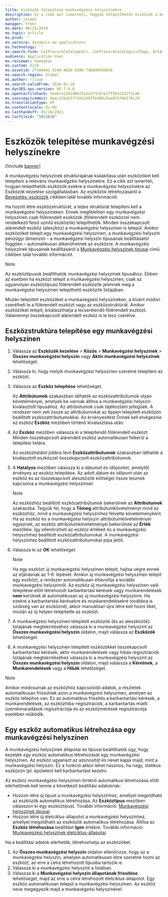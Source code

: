 ```yaml
---
title: Eszközök telepítése munkavégzési helyszínekre
description: Ez a cikk azt ismerteti, hogyan telepíthetők eszközök a munkavégzési helyszínekre az Eszközök kezelése szolgáltatásban.
author: josaw1
manager: tfehr
ms.date: 06/25/2019
ms.topic: article
ms.prod: ''
ms.service: dynamics-ax-applications
ms.technology: ''
ms.search.form: CatProcureCatalogEdit, CatProcureCatalogListPage, EntAssetFunctionalLocationObjectChange, EntAssetFunctionalLocationObjectInstall, EntAssetFunctionalLocationObject
audience: Application User
ms.reviewer: kamaybac
ms.custom: 2214
ms.assetid: 2f3e0441-414d-402b-b28b-7ab0d650d658
ms.search.region: Global
ms.author: riluan
ms.search.validFrom: 2016-02-28
ms.dyn365.ops.version: AX 7.0.0
ms.openlocfilehash: 5ea67e2392d8e25a2a5f3cb7e1ff5032322f2c48
ms.sourcegitcommit: deac22ba5377a912d93fe408c5ae875706378c2d
ms.translationtype: HT
ms.contentlocale: hu-HU
ms.lasthandoff: 01/16/2021
ms.locfileid: "5022030"
---
```

# <a name="install-assets-on-functional-locations"></a>Eszközök telepítése munkavégzési helyszínekre

[!include [banner](../../includes/banner.md)]

 

A munkavégzési helyszínek struktúrájának kialakítása után eszközöket kell telepíteni a releváns munkavégzési helyszínekre. Ez a cikk azt ismerteti, hogyan telepíthetők eszközök ezekre a munkavégzési helyszínekre az Eszközök kezelése szolgáltatásban. Az eszközök létrehozásáról a [Bevezetés: eszközök](../objects/introduction-to-objects.md) cikkben talál további információt.

Ha hozott létre eszközstruktúrát, a teljes struktúrát telepíteni kell a munkavégzési helyszíneken. Ennek megfelelően egy munkavégzési helyszínen csak fölérendelt eszközök (fölérendelt eszközzel nem rendelkező felső szintű eszközök) telepíthetők. Minden összekapcsolt alárendelt eszköz (aleszköz) a munkavégzési helyszínen is települ. Amikor eszközöket telepít egy munkavégzési helyszínen, a munkavégzési helyszín pénzügyi dimenziói – a munkavégzési helyszín típusának beállításától függően – automatikusan átkerülhetnek az eszközre. A munkavégzési helyszínek típusainak beállításáról a [Munkavégzési helyszínek típusai](../setup-for-functional-locations/functional-location-types.md) című cikkben talál további információt.

> [!NOTE]
> Az eszköztípusok beállíthatók munkavégzési helyszínek típusához. Ebben az esetben ha eszközt telepít a munkavégzési helyszínen, csak az ugyanolyan eszköztípusú fölérendelt eszközök jelennek meg a munkavégzési helyszínen telepíthető eszközök listájában.

Miután telepített eszközöket a munkavégzési helyszíneken, a kívánt módon cserélheti le a fölérendelt eszközt vagy az eszközstruktúrát. Amikor eszközöket telepít, kiválaszthatja a lecserélendő fölérendelt eszközt. Valamennyi összekapcsolt alárendelt eszköz is le lesz cserélve. 


## <a name="install-an-asset-structure-on-a-functional-location"></a>Eszközstruktúra telepítése egy munkavégzési helyszínen

1. Válassza az **Eszközök kezelése** \> **Közös** \> **Munkavégzési helyszínek** \> **Összes munkavégzési helyszín** vagy **Aktív munkavégzési helyszínek** lehetőséget.
2. Válassza ki, hogy melyik munkavégzési helyszínen szeretné telepíteni az eszközt.
3. Válassza az **Eszköz telepítése** lehetőséget.

    Az **Attribútumok** szakaszban láthatók az eszközattribútumok olyan követelményei, amelyek be vannak állítva a munkavégzési helyszín kiválasztott típusához. Az attribútumok csak tájékoztató jellegűek. A rendszer nem veti össze az attribútumokat az éppen telepített eszközön beállított eszközattribútumokkal. Az érvényesítést Önnek kell elvégeznie az eszköz **Eszköz** mezőben történő kiválasztása után.

4. Az **Eszköz** mezőben válassza ki a telepítendő fölérendelt eszközt. Minden összekapcsolt alárendelt eszköz automatikusan felkerül a telepítési listára.

    Az eszközlistától jobbra lévő **Eszközattribútumok** szakaszban láthatók a kiválasztott eszközzel összekapcsolt eszközattribútumok.

5. A **Hatályos** mezőben válassza ki a dátumot és időpontot, amelytől érvényes az eszköz telepítése. Az adott dátum és időpont után az eszköz és az összekapcsolt aleszközök költségei össze lesznek kapcsolva a munkavégzési helyszínnel.

    > [!NOTE]
    > Az eszközhöz beállított eszközattribútumok bekerülnek az **Attribútumok** szakaszba. Tegyük fel, hogy a **Tömeg** attribútumkövetelményt mind az eszközhöz, mind a munkavégzési helyszínhez felvette követelményként. Ha az eszköz és a munkavégzési helyszín attribútumkövetelményei egyeznek, az eszköz attribútumkövetelményei bekerülnek az **Érték** mezőkbe. Így ellenőrizheti az eszköz értékeit és a munkavégzési helyszínhez beállított eszközattribútumokat. A munkavégzési helyszínhez beállított eszközattribútumokat pipa jelöli.

6. Válassza ki az **OK** lehetőséget.

    > [!NOTE]
    > Ha egy eszközt új munkavégzési helyszínen telepít, hajtsa végre ennek az eljárásnak az 1–6. lépését. Amikor új munkavégzési helyszínen telepít egy eszközt, a rendszer automatikusan eltávolítja a korábbi munkavégzési helyszínről. Az eszköz új munkavégzési helyszínen való telepítése előtt létrehozott karbantartási kérések vagy munkarendelések **nem** kerülnek át automatikusan az új munkavégzési helyszínre. Ha ezekre a karbantartási kérésekre és munkarendelésekre továbbra is szükség van az eszköznél, akkor manuálisan újra létre kell hozni őket, miután az új helyen telepítette az eszközt.

7. A munkavégzési helyszínen telepített eszközök (és az aleszközök) listájának megtekintéséhez válassza ki a munkavégzési helyszínt az **Összes munkavégzési helyszín** oldalon, majd válassza az **Eszközök** lehetőséget.
8. A munkavégzési helyszínen telepített eszközökkel összekapcsolt karbantartási kérések, aktív munkarendelések vagy hibás regisztrációk listájának megtekintéséhez válassza ki a munkavégzési helyszínt az **Összes munkavégzési helyszín** oldalon, majd válassza a **Kérelmek**, a **Munkarendelések** vagy a **Hibák** lehetőséget.

> [!NOTE]
> Amikor módosulnak az eszközhöz kapcsolódó adatok, a részletek automatikusan frissülnek azon a munkavégzési helyszínen, amelyen az eszköz telepítve van. Ez az automatikus frissítés a karbantartási kérések, a munkarendelések, az eszközhiba-regisztrációk, a karbantartás miatti üzemkimaradások regisztrációja és az eszközmérések regisztrációja esetében működik.

## <a name="automatically-create-one-asset-on-a-functional-location"></a>Egy eszköz automatikus létrehozása egy munkavégzési helyszínen

A munkavégzési helyszínek állapotai és típusai beállíthatók úgy, hogy kezeljék *egy* eszköz automatikus létrehozását egy munkavégzési helyszínen. Az eszköz ugyanazt az azonosítót és nevet kapja majd, mint a munkavégzési helyszín. Ez a funkció akkor lehet hasznos, ha nagy, statikus eszközön (pl. épületen) kell karbantartást kezelni.

Az eszköz munkavégzési helyszínen történő automatikus létrehozása előtt elérhetőnek kell lennie a következő beállítási adatoknak:

- Hozzon létre új típust a munkavégzési helyszínhez, amellyel megoldható az eszközök automatikus létrehozása. Az **Eszköztípus** mezőben válasszon ki egy eszköztípust. További információ: [Munkavégzési helyszínek típusai](../setup-for-functional-locations/functional-location-types.md).
- Hozzon létre új életciklus-állapotot a munkavégzési helyszínhez, amellyel megoldható az eszközök automatikus létrehozása. Állítsa az **Eszköz létrehozása** beállítást **Igen** értékre. További információ: [Munkavégzési helyszínek életciklus-állapotai](../setup-for-functional-locations/functional-location-stages.md).

Ha a beállítási adatok elérhetők, létrehozhatja az eszközöket.

1. Az **Összes munkavégzési helyszín** oldalon ellenőrizze, hogy az a munkavégzési helyszín, amelyen automatikusan létre szeretné hozni az eszközt, az erre a célra létrehozott típusba tartozik-e.
2. Válassza ki a munkavégzési helyszínt a listában.
3. Válassza ki a **Munkavégzési helyszín állapotának frissítése** lehetőséget, majd az erre a célra létrehozott életciklus-állapotot. Egy eszköz automatikusan települ a munkavégzési helyszínen. Az eszköz neve megegyezik majd a munkavégzési helyszínével.
